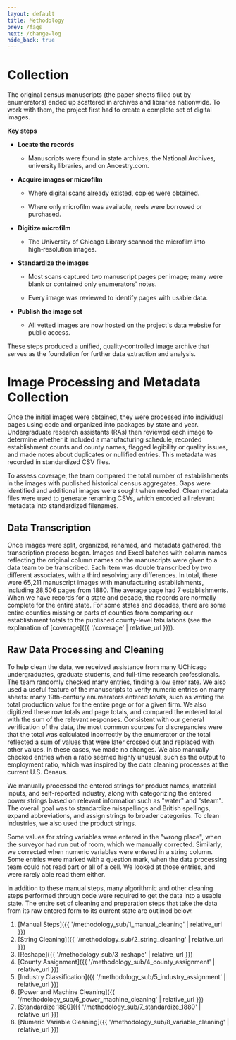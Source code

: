 ```yaml
---
layout: default
title: Methodology
prev: /faqs
next: /change-log
hide_back: true
---
```


# Collection

The original census manuscripts (the paper sheets filled out by enumerators) ended up scattered in archives and libraries nationwide. To work with them, the project first had to create a complete set of digital images.

**Key steps**

- **Locate the records**
  
  - Manuscripts were found in state archives, the National Archives, university libraries, and on Ancestry.com.

- **Acquire images or microfilm**
  
  - Where digital scans already existed, copies were obtained.
  
  - Where only microfilm was available, reels were borrowed or purchased.

- **Digitize microfilm**
  
  - The University of Chicago Library scanned the microfilm into high‑resolution images.

- **Standardize the images**
  
  - Most scans captured two manuscript pages per image; many were blank or contained only enumerators' notes.
  
  - Every image was reviewed to identify pages with usable data.

- **Publish the image set**
  
  - All vetted images are now hosted on the project's data website for public access.

These steps produced a unified, quality‑controlled image archive that serves as the foundation for further data extraction and analysis.

# Image Processing and Metadata Collection

Once the initial images were obtained, they were processed into individual pages using code and organized into packages by state and year. Undergraduate research assistants (RAs) then reviewed each image to determine whether it included a manufacturing schedule, recorded establishment counts and county names, flagged legibility or quality issues, and made notes about duplicates or nullified entries. This metadata was recorded in standardized CSV files.

To assess coverage, the team compared the total number of establishments in the images with published historical census aggregates. Gaps were identified and additional images were sought when needed. Clean metadata files were used to generate renaming CSVs, which encoded all relevant metadata into standardized filenames.

## Data Transcription

Once images were split, organized, renamed, and metadata gathered, the transcription process began. Images and Excel batches with column names reflecting the original column names on the manuscripts were given to a data team to be transcribed. Each item was double transcribed by two different associates, with a third resolving any differences. In total, there were 65,211 manuscript images with manufacturing establishments, including 28,506 pages from 1880. The average page had 7 establishments. When we have records for a state and decade, the records are normally complete for the entire state. For some states and decades, there are some entire counties missing or parts of counties from comparing our establishment totals to the published county-level tabulations (see the explanation of [coverage]({{ '/coverage' | relative_url }})).

## Raw Data Processing and Cleaning

To help clean the data, we received assistance from many UChicago undergraduates, graduate students, and full-time research professionals. The team randomly checked many entries, finding a low error rate. We also used a useful feature of the manuscripts to verify numeric entries on many sheets: many 19th-century enumerators entered *totals*, such as writing the total production value for the entire page or for a given firm. We also digitized these row totals and page totals, and compared the entered total with the sum of the relevant responses. Consistent with our general verification of the data, the most common sources for discrepancies were that the total was calculated incorrectly by the enumerator or the total reflected a sum of values that were later crossed out and replaced with other values. In these cases, we made no changes. We also manually checked entries when a ratio seemed highly unusual, such as the output to employment ratio, which was inspired by the data cleaning processes at the current U.S. Census.

We manually processed the entered strings for product names, material inputs, and self-reported industry, along with categorizing the entered power strings based on relevant information such as "water" and "steam". The overall goal was to standardize misspellings and British spellings, expand abbreviations, and assign strings to broader categories. To clean industries, we also used the product strings.

Some values for string variables were entered in the "wrong place", when the surveyor had run out of room, which we manually corrected. Similarly, we corrected when numeric variables were entered in a string column. Some entries were marked with a question mark, when the data processing team could not read part or all of a cell. We looked at those entries, and were rarely able read them either.

In addition to these manual steps, many algorithmic and other cleaning steps performed through code were required to get the data into a usable state. The entire set of cleaning and preparation steps that take the data from its raw entered form to its current state are outlined below.

1. [Manual Steps]({{ '/methodology_sub/1_manual_cleaning' | relative_url }})
2. [String Cleaning]({{ '/methodology_sub/2_string_cleaning' | relative_url }})
3. [Reshape]({{ '/methodology_sub/3_reshape' | relative_url }})
4. [County Assignment]({{ '/methodology_sub/4_county_assignment' | relative_url }})
5. [Industry Classification]({{ '/methodology_sub/5_industry_assignment' | relative_url }})
6. [Power and Machine Cleaning]({{ '/methodology_sub/6_power_machine_cleaning' | relative_url }})
7. [Standardize 1880]({{ '/methodology_sub/7_standardize_1880' | relative_url }})
8. [Numeric Variable Cleaning]({{ '/methodology_sub/8_variable_cleaning' | relative_url }})


